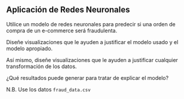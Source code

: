 ## Aplicación de Redes Neuronales

Utilice un modelo de redes neuronales para predecir si una orden de compra de un e-commerce será fraudulenta.

Diseñe visualizaciones que le ayuden a justificar el modelo usado y el modelo apropiado.

Así mismo, diseñe visualizaciones que le ayuden a justificar cualquier transformación de los datos.

¿Qué resultados puede generar para tratar de explicar el modelo?

N.B. Use los datos `fraud_data.csv`